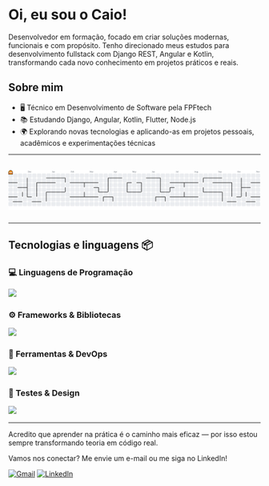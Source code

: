 # Oi, eu sou o Caio!
<p align="left">
Desenvolvedor em formação, focado em criar soluções modernas, funcionais e com propósito. Tenho direcionado meus estudos para desenvolvimento fullstack com Django REST, Angular e Kotlin, transformando cada novo conhecimento em projetos práticos e reais.
</p>

## Sobre mim

- 🖥️ Técnico em Desenvolvimento de Software pela FPFtech<br>
- 📚 Estudando Django, Angular, Kotlin, Flutter, Node.js<br>
- 🌍 Explorando novas tecnologias e aplicando-as em projetos pessoais, acadêmicos e experimentações técnicas

---
<br>

<picture>
<source media="(prefers-color-scheme: dark)" srcset="https://raw.githubusercontent.com/cros-dev/cros-dev/output/pacman-contribution-graph-dark.svg">
<source media="(prefers-color-scheme: light)" srcset="https://raw.githubusercontent.com/cros-dev/cros-dev/output/pacman-contribution-graph.svg">
<img alt="pacman contribution graph" src="https://raw.githubusercontent.com/cros-dev/cros-dev/output/pacman-contribution-graph.svg">
</picture>

###
---

## Tecnologias e linguagens 📦

### 💻 Linguagens de Programação
<img src="https://skillicons.dev/icons?i=html,css,py,docker,kotlin,js,ts,dart" height="40" />

### ⚙️ Frameworks & Bibliotecas
<img src="https://skillicons.dev/icons?i=django,angular,flutter,nodejs" height="40" />

### 🧰 Ferramentas & DevOps
<img src="https://skillicons.dev/icons?i=docker,ansible,git,github,gitlab,postgres,mysql,sqlite,firebase" height="40" />

### 🧪 Testes & Design</h3>
<img src="https://skillicons.dev/icons?i=postman,selenium,figma" height="40" />

---
Acredito que aprender na prática é o caminho mais eficaz — por isso estou sempre transformando teoria em código real.

<p align="left"></p>

<p align="left">
Vamos nos conectar? Me envie um e-mail ou me siga no LinkedIn!
</p>

<p align="left">
<a href="https://mail.google.com/mail/?view=cm&fs=1&to=crosnegocios@hotmail.com" title="Gmail">
<img src="https://img.shields.io/badge/-Gmail-FF0000?style=flat-square&labelColor=FF0000&logo=gmail&logoColor=white&link=LINK-DO-SEU-GMAIL" alt="Gmail"/></a>
<a href="https://www.linkedin.com/in/[caio-riquelmy-a295ba19b]/" title="LinkedIn">
<img src="https://img.shields.io/badge/-Linkedin-0e76a8?style=flat-square&logo=Linkedin&logoColor=white&link=LINK-DO-SEU-LINKEDIN" alt="LinkedIn"/></a>
</p>
